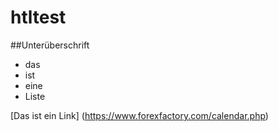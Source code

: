 # htltest

##Unterüberschrift

- das
- ist
- eine
- Liste

[Das ist ein Link] (https://www.forexfactory.com/calendar.php)

